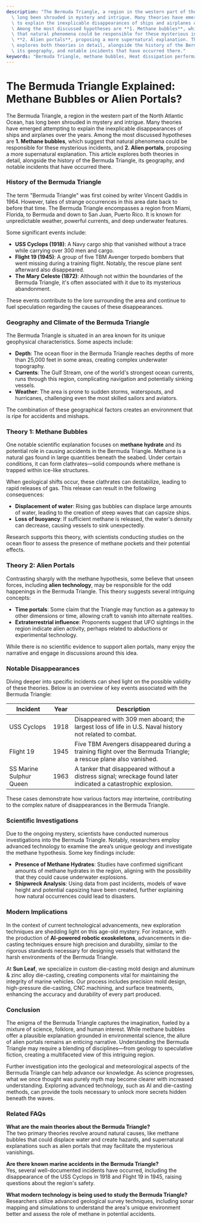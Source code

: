```yaml
---
description: "The Bermuda Triangle, a region in the western part of the North Atlantic Ocean, has\
  \ long been shrouded in mystery and intrigue. Many theories have emerged attempting\
  \ to explain the inexplicable disappearances of ships and airplanes over the years.\
  \ Among the most discussed hypotheses are **1. Methane bubbles**, which suggest\
  \ that natural phenomena could be responsible for these mysterious incidents, and\
  \ **2. Alien portals**, proposing a more supernatural explanation. This article\
  \ explores both theories in detail, alongside the history of the Bermuda Triangle,\
  \ its geography, and notable incidents that have occurred there."
keywords: "Bermuda Triangle, methane bubbles, Heat dissipation performance, Die casting process"
---
```

# The Bermuda Triangle Explained: Methane Bubbles or Alien Portals?

The Bermuda Triangle, a region in the western part of the North Atlantic Ocean, has long been shrouded in mystery and intrigue. Many theories have emerged attempting to explain the inexplicable disappearances of ships and airplanes over the years. Among the most discussed hypotheses are **1. Methane bubbles**, which suggest that natural phenomena could be responsible for these mysterious incidents, and **2. Alien portals**, proposing a more supernatural explanation. This article explores both theories in detail, alongside the history of the Bermuda Triangle, its geography, and notable incidents that have occurred there.

### History of the Bermuda Triangle

The term "Bermuda Triangle" was first coined by writer Vincent Gaddis in 1964. However, tales of strange occurrences in this area date back to before that time. The Bermuda Triangle encompasses a region from Miami, Florida, to Bermuda and down to San Juan, Puerto Rico. It is known for unpredictable weather, powerful currents, and deep underwater features.

Some significant events include:

- **USS Cyclops (1918)**: A Navy cargo ship that vanished without a trace while carrying over 300 men and cargo.
- **Flight 19 (1945)**: A group of five TBM Avenger torpedo bombers that went missing during a training flight. Notably, the rescue plane sent afterward also disappeared.
- **The Mary Celeste (1872)**: Although not within the boundaries of the Bermuda Triangle, it's often associated with it due to its mysterious abandonment.

These events contribute to the lore surrounding the area and continue to fuel speculation regarding the causes of these disappearances.

### Geography and Climate of the Bermuda Triangle

The Bermuda Triangle is situated in an area known for its unique geophysical characteristics. Some aspects include:

- **Depth**: The ocean floor in the Bermuda Triangle reaches depths of more than 25,000 feet in some areas, creating complex underwater topography.
- **Currents**: The Gulf Stream, one of the world's strongest ocean currents, runs through this region, complicating navigation and potentially sinking vessels.
- **Weather**: The area is prone to sudden storms, waterspouts, and hurricanes, challenging even the most skilled sailors and aviators.

The combination of these geographical factors creates an environment that is ripe for accidents and mishaps.

### Theory 1: Methane Bubbles

One notable scientific explanation focuses on **methane hydrate** and its potential role in causing accidents in the Bermuda Triangle. Methane is a natural gas found in large quantities beneath the seabed. Under certain conditions, it can form clathrates—solid compounds where methane is trapped within ice-like structures.

When geological shifts occur, these clathrates can destabilize, leading to rapid releases of gas. This release can result in the following consequences:

- **Displacement of water**: Rising gas bubbles can displace large amounts of water, leading to the creation of steep waves that can capsize ships.
- **Loss of buoyancy**: If sufficient methane is released, the water's density can decrease, causing vessels to sink unexpectedly.
  
Research supports this theory, with scientists conducting studies on the ocean floor to assess the presence of methane pockets and their potential effects.

### Theory 2: Alien Portals

Contrasting sharply with the methane hypothesis, some believe that unseen forces, including **alien technology**, may be responsible for the odd happenings in the Bermuda Triangle. This theory suggests several intriguing concepts:

- **Time portals**: Some claim that the Triangle may function as a gateway to other dimensions or time, allowing craft to vanish into alternate realities.
- **Extraterrestrial influence**: Proponents suggest that UFO sightings in the region indicate alien activity, perhaps related to abductions or experimental technology.

While there is no scientific evidence to support alien portals, many enjoy the narrative and engage in discussions around this idea.

### Notable Disappearances

Diving deeper into specific incidents can shed light on the possible validity of these theories. Below is an overview of key events associated with the Bermuda Triangle:

| Incident                 | Year  | Description                                                   |
|-------------------------|-------|-------------------------------------------------------------|
| USS Cyclops             | 1918  | Disappeared with 309 men aboard; the largest loss of life in U.S. Naval history not related to combat. |
| Flight 19               | 1945  | Five TBM Avengers disappeared during a training flight over the Bermuda Triangle; a rescue plane also vanished. |
| SS Marine Sulphur Queen  | 1963  | A tanker that disappeared without a distress signal; wreckage found later indicated a catastrophic explosion. |

These cases demonstrate how various factors may intertwine, contributing to the complex nature of disappearances in the Bermuda Triangle.

### Scientific Investigations

Due to the ongoing mystery, scientists have conducted numerous investigations into the Bermuda Triangle. Notably, researchers employ advanced technology to examine the area’s unique geology and investigate the methane hypothesis. Some key findings include:

- **Presence of Methane Hydrates**: Studies have confirmed significant amounts of methane hydrates in the region, aligning with the possibility that they could cause underwater explosions.
- **Shipwreck Analysis**: Using data from past incidents, models of wave height and potential capsizing have been created, further explaining how natural occurrences could lead to disasters.

### Modern Implications

In the context of current technological advancements, new exploration techniques are shedding light on this age-old mystery. For instance, with the production of **AI-powered robotic exoskeletons**, advancements in die-casting techniques ensure high precision and durability, similar to the rigorous standards necessary for designing vessels that withstand the harsh environments of the Bermuda Triangle. 

At **Sun Leaf**, we specialize in custom die-casting mold design and aluminum & zinc alloy die-casting, creating components vital for maintaining the integrity of marine vehicles. Our process includes precision mold design, high-pressure die-casting, CNC machining, and surface treatments, enhancing the accuracy and durability of every part produced.

### Conclusion

The enigma of the Bermuda Triangle captures the imagination, fueled by a mixture of science, folklore, and human interest. While methane bubbles offer a plausible explanation grounded in environmental science, the allure of alien portals remains an enticing narrative. Understanding the Bermuda Triangle may require a blending of disciplines—from geology to speculative fiction, creating a multifaceted view of this intriguing region.

Further investigation into the geological and meteorological aspects of the Bermuda Triangle can help advance our knowledge. As science progresses, what we once thought was purely myth may become clearer with increased understanding. Exploring advanced technology, such as AI and die-casting methods, can provide the tools necessary to unlock more secrets hidden beneath the waves.

### Related FAQs

**What are the main theories about the Bermuda Triangle?**  
The two primary theories revolve around natural causes, like methane bubbles that could displace water and create hazards, and supernatural explanations such as alien portals that may facilitate the mysterious vanishings.

**Are there known marine accidents in the Bermuda Triangle?**  
Yes, several well-documented incidents have occurred, including the disappearance of the USS Cyclops in 1918 and Flight 19 in 1945, raising questions about the region's safety.

**What modern technology is being used to study the Bermuda Triangle?**  
Researchers utilize advanced geological survey techniques, including sonar mapping and simulations to understand the area's unique environment better and assess the role of methane in potential accidents.
